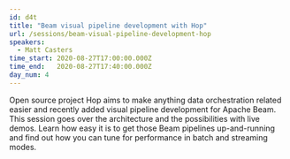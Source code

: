 ```yaml
---
id: d4t
title: "Beam visual pipeline development with Hop"
url: /sessions/beam-visual-pipeline-development-hop
speakers:
  - Matt Casters
time_start: 2020-08-27T17:00:00.000Z
time_end:   2020-08-27T17:40:00.000Z
day_num: 4
---
```


Open source project Hop aims to make anything data orchestration related easier and recently added visual pipeline development for Apache Beam. This session goes over the architecture and the possibilities with live demos. Learn how easy it is to get those Beam pipelines up-and-running and find out how you can tune for performance in batch and streaming modes.

